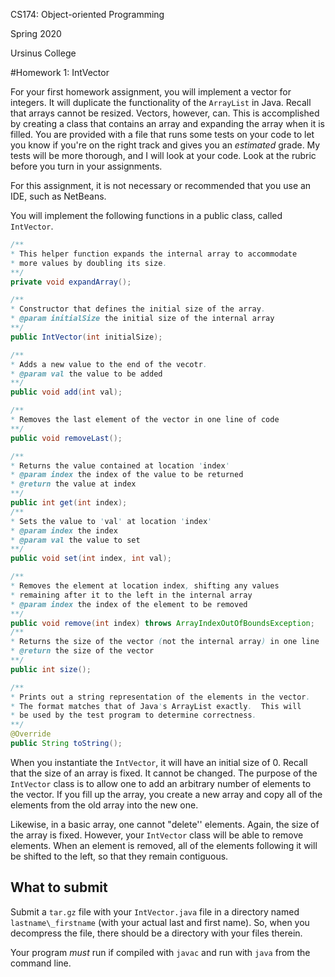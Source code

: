 CS174: Object-oriented Programming

Spring 2020

Ursinus College

#Homework 1: IntVector



For your first homework assignment, you will implement a vector for integers.  It will duplicate the functionality of the `ArrayList` in Java.  Recall that arrays cannot be resized.  Vectors, however, can.  This is accomplished by creating a class that contains an array and expanding the array when it is filled.  You are provided with a file that runs some tests on your code to let you know if you're on the right track and gives you an *estimated* grade.  My tests will be more thorough, and I will look at your code.  Look at the rubric before you turn in your assignments.



For this assignment, it is not necessary or recommended that you use an IDE, such as NetBeans.

You will implement the following functions in a public class, called `IntVector`. 

```java
/**
* This helper function expands the internal array to accommodate
* more values by doubling its size.
**/
private void expandArray();

/**
* Constructor that defines the initial size of the array.
* @param initialSize the initial size of the internal array
**/
public IntVector(int initialSize);

/**
* Adds a new value to the end of the vecotr.
* @param val the value to be added
**/
public void add(int val);

/**
* Removes the last element of the vector in one line of code
**/
public void removeLast();

/** 
* Returns the value contained at location 'index'
* @param index the index of the value to be returned
* @return the value at index
**/
public int get(int index);
/**
* Sets the value to 'val' at location 'index'
* @param index the index
* @param val the value to set
**/
public void set(int index, int val);

/**
* Removes the element at location index, shifting any values
* remaining after it to the left in the internal array
* @param index the index of the element to be removed
**/
public void remove(int index) throws ArrayIndexOutOfBoundsException;
/** 
* Returns the size of the vector (not the internal array) in one line
* @return the size of the vector
**/
public int size();

/**
* Prints out a string representation of the elements in the vector.
* The format matches that of Java's ArrayList exactly.  This will
* be used by the test program to determine correctness.
**/
@Override
public String toString();

```



When you instantiate the `IntVector`, it will have an initial size of 0.  Recall that the size of an array is fixed.  It cannot be changed.  The purpose of the `IntVector` class is to allow one to add an arbitrary number of elements to the vector.  If you fill up the array, you create a new array and copy all of the elements from the old array into the new one.

Likewise, in a basic array, one cannot "delete'' elements.  Again, the size of the array is fixed.  However, your `IntVector` class will be able to remove elements.  When an element is removed, all of the elements following it will be shifted to the left, so that they remain contiguous.



## What to submit

Submit a `tar.gz` file with your `IntVector.java` file in a directory named `lastname\_firstname` (with your actual last and first name).  So, when you decompress the file, there should be a directory with your files therein.

Your program *must* run if compiled with `javac` and run with `java` from the command line. 